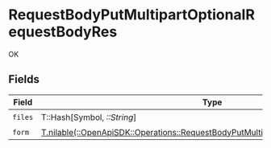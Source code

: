# RequestBodyPutMultipartOptionalRequestBodyRes

OK


## Fields

| Field                                                                                                                                                            | Type                                                                                                                                                             | Required                                                                                                                                                         | Description                                                                                                                                                      |
| ---------------------------------------------------------------------------------------------------------------------------------------------------------------- | ---------------------------------------------------------------------------------------------------------------------------------------------------------------- | ---------------------------------------------------------------------------------------------------------------------------------------------------------------- | ---------------------------------------------------------------------------------------------------------------------------------------------------------------- |
| `files`                                                                                                                                                          | T::Hash[Symbol, *::String*]                                                                                                                                      | :heavy_check_mark:                                                                                                                                               | N/A                                                                                                                                                              |
| `form`                                                                                                                                                           | [T.nilable(::OpenApiSDK::Operations::RequestBodyPutMultipartOptionalRequestBodyForm)](../../models/operations/requestbodyputmultipartoptionalrequestbodyform.md) | :heavy_minus_sign:                                                                                                                                               | N/A                                                                                                                                                              |